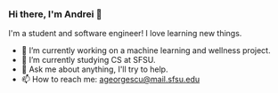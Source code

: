 ### Hi there, I'm Andrei 👋
I'm a student and software engineer! I love learning new things.

<!--
**Doxify/Doxify** is a ✨ _special_ ✨ repository because its `README.md` (this file) appears on your GitHub profile.
Here are some ideas to get you started:
https://i.imgur.com/jSec708.png
https://i.imgur.com/xsNuFfe.png
-->

- 🔭 I’m currently working on a machine learning and wellness project.
- 🌱 I’m currently studying CS at SFSU.
- 💬 Ask me about anything, I'll try to help.
- 📫 How to reach me: [ageorgescu@mail.sfsu.edu](mailto:ageorgescu@mail.sfsu.edu)
